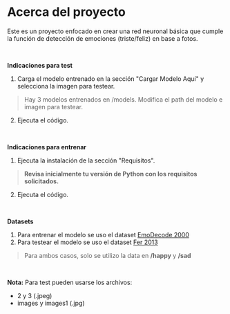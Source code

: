 # Acerca del proyecto
Este es un proyecto enfocado en crear una red neuronal básica que cumple la función de detección de emociones (triste/feliz) en base a fotos.

<br>

**Indicaciones para test**
1. Carga el modelo entrenado en la sección "Cargar Modelo Aquí" y selecciona la imagen para testear.
> Hay 3 modelos entrenados en /models. Modifica el path del modelo e imagen para testear.
2. Ejecuta el código.

<br>

**Indicaciones para entrenar**
1. Ejecuta la instalación de la sección "Requisitos".
> **Revisa inicialmente tu versión de Python con los requisitos solicitados.**
2. Ejecuta el código.

<br>

**Datasets**
1. Para entrenar el modelo se uso el dataset [EmoDecode 2000](https://www.kaggle.com/competitions/emodecode-2000 "Kaggle Dataset")
2. Para testear el modelo se uso el dataset [Fer 2013](https://www.kaggle.com/datasets/msambare/fer2013 "Kaggle Dataset")
> Para ambos casos, solo se utilizo la data en **/happy** y **/sad**

<br>

**Nota:**
Para test pueden usarse los archivos:
- 2 y 3 (.jpeg) 
- images y images1 (.jpg)
